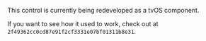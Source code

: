 This control is currently being redeveloped as a tvOS component.

If you want to see how it used to work, check out at `2f49362cc0cd87e91f2cf3331e07bf01311b8e31`.

